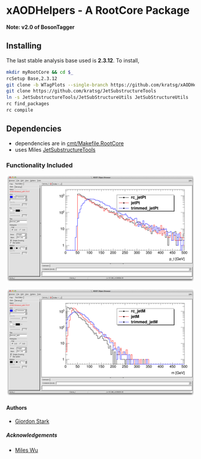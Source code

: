 # xAODHelpers - A RootCore Package

**Note: v2.0 of BosonTagger**

## Installing
The last stable analysis base used is **2.3.12**. To install,
```bash
mkdir myRootCore && cd $_
rcSetup Base,2.3.12
git clone -b WTagPlots --single-branch https://github.com/kratsg/xAODHelpers.git
git clone https://github.com/kratsg/JetSubstructureTools
ln -s JetSubstructureTools/JetSubStructureUtils JetSubStructureUtils
rc find_packages
rc compile
```

## Dependencies
 - dependencies are in [cmt/Makefile.RootCore](cmt/Makefile.RootCore)
 - uses Miles [JetSubstructureTools](https://github.com/mileswu/JetSubstructureTools)

### Functionality Included

![Jet Transverse Momentum for AntiKt10 reclustered jets, AntiKt10LCTopo jets, and AntiKt10 trimmed jets](/data/jet_pts.png?raw=true "Jet Pts")

![Jet Masses for AntiKt10 reclustered jets, AntiKt10LCTopo jets, and AntiKt10 trimmed jets](/data/jet_masses.png?raw=true "Jet Masses")

#### Authors
- [Giordon Stark](https://github.com/kratsg)

##### Acknowledgements
- [Miles Wu](https://github.com/mileswu)

